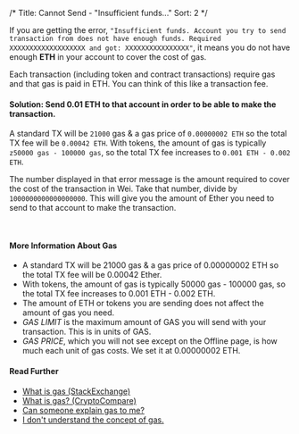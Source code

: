 /*
Title: Cannot Send - "Insufficient funds..."
Sort: 2
*/

<p>If you are getting the error, <code>"Insufficient funds. Account you try to send transaction from does not have enough funds. Required XXXXXXXXXXXXXXXXXXX and got: XXXXXXXXXXXXXXXX"</code>, it means you do not have enough <strong>ETH</strong> in your account to cover the cost of gas.</p>
<p>Each transaction (including token and contract transactions) require gas and that gas is paid in ETH. You can think of this like a transaction fee.</p>
<h4>Solution: Send 0.01 ETH to that account in order to be able to make the transaction.</h4>
<p>A standard TX will be <code>21000</code> gas &amp; a gas price of <code>0.00000002 ETH</code> so the total TX fee will be <code>0.00042 ETH</code>. With tokens, the amount of gas is typically <code>z50000 gas - 100000 gas</code>, so the total TX fee increases to <code>0.001 ETH - 0.002 ETH</code>.</p>
<p>The number displayed in that error message is the amount required to cover the cost of the transaction in Wei. Take that number, divide by <code>1000000000000000000</code>. This will give you the amount of Ether you need to send to that account to make the transaction.</p>
<p>&nbsp;</p>
<h4>More Information About Gas</h4>
<ul>
<li>A standard TX will be 21000 gas &amp; a gas price of 0.00000002 ETH so the total TX fee will be 0.00042 Ether.</li>
<li>With tokens, the amount of gas is typically 50000 gas - 100000 gas, so the total TX fee increases to 0.001 ETH - 0.002 ETH.</li>
<li>The amount of ETH or tokens you are sending <span>does not</span> affect the amount of gas you need.</li>
<li><em>GAS LIMIT</em> is the maximum amount of GAS you will send with your transaction. This is in units of GAS.</li>
<li><em>GAS PRICE</em>, which you will not see except on the Offline page, is how much each unit of gas costs. We set it at 0.00000002 ETH.</li>
</ul>
<h4>Read Further</h4>
<ul>
<li><a href="https://ethereum.stackexchange.com/questions/3/what-is-gas-and-transaction-fee-in-ethereum" target="_blank">What is gas (StackExchange)</a></li>
<li><a href="https://www.cryptocompare.com/coins/guides/what-is-the-gas-in-ethereum/" target="_blank">What is gas? (CryptoCompare)</a></li>
<li><a href="https://www.reddit.com/r/ethereum/comments/271qdz/can_someone_explain_the_concept_of_gas_in_ethereum/">Can someone explain gas to me?</a></li>
<li><a href="https://www.reddit.com/r/ethereum/comments/3fnpr1/can_someone_possibly_explain_the_concept_of/" target="_blank">I don't understand the concept of gas.</a></li>
</ul>